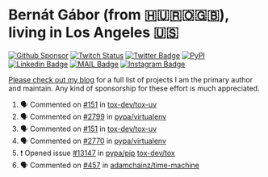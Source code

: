 # Bernát Gábor (from 🇭🇺🇷🇴🇬🇧), living in Los Angeles 🇺🇸

[![Github Sponsor](https://img.shields.io/static/v1?label=Sponsor&message=%E2%9D%A4&logo=GitHub&link=https://github.com/sponsors/gaborbernat&style=flat-square)](https://github.com/sponsors/gaborbernat)
[![Twitch Status](https://img.shields.io/twitch/status/gaborbernat?style=flat-square)](https://www.twitch.tv/gaborbernat)
[![Twitter Badge](https://img.shields.io/badge/-@gjbernat-1ca0f1?style=flat-square&labelColor=1ca0f1&logo=twitter&logoColor=white&link=https://twitter.com/gjbernat)](https://twitter.com/gjbernat)
[![PyPI](https://img.shields.io/badge/-gaborbernat-0073b7?style=flat-square&logo=Python&logoColor=white&link=https://pypi.org/user/gaborbernat/)](https://pypi.org/user/gaborbernat/)
[![Linkedin Badge](https://img.shields.io/badge/-gaborbernat-blue?style=flat-square&logo=Linkedin&logoColor=white&link=https://www.linkedin.com/in/gaborbernat/)](https://www.linkedin.com/in/gaborbernat/)
[![MAIL Badge](https://img.shields.io/badge/-gaborjbernat@gmail.com-c14438?style=flat-square&logo=Gmail&logoColor=white&link=mailto:gaborjbernat@gmail.com)](mailto:gaborjbernat@gmail.com)
[![Instagram Badge](https://img.shields.io/badge/-@gabor__bernat-845EC2?style=flat-square&labelColor=white&logo=Instagram&link=https://instagram.com/gabor_bernat/)](https://instagram.com/gabor_bernat)

[Please check out my blog](https://bernat.tech/about/) for a full list of projects I am the primary author and maintain.
Any kind of sponsorship for these effort is much appreciated.

<!--START_SECTION:activity-->

1. 🗣 Commented on [#151](https://github.com/tox-dev/tox-uv/issues/151#issuecomment-2583137006) in [tox-dev/tox-uv](https://github.com/tox-dev/tox-uv)
2. 🗣 Commented on [#2799](https://github.com/pypa/virtualenv/pull/2799#issuecomment-2582881785) in [pypa/virtualenv](https://github.com/pypa/virtualenv)
3. 🗣 Commented on [#151](https://github.com/tox-dev/tox-uv/issues/151#issuecomment-2581854208) in [tox-dev/tox-uv](https://github.com/tox-dev/tox-uv)
4. 🗣 Commented on [#2770](https://github.com/pypa/virtualenv/issues/2770#issuecomment-2581849194) in [pypa/virtualenv](https://github.com/pypa/virtualenv)
5. ❗ Opened issue [#13147](https://github.com/pypa/pip/issues/13147) in [pypa/pip](https://github.com/pypa/pip)
   [tox-dev/tox](https://github.com/tox-dev/tox)
5. 🗣 Commented on [#457](https://github.com/adamchainz/time-machine/pull/457#issuecomment-2197730644) in
[adamchainz/time-machine](https://github.com/adamchainz/time-machine)
<!--END_SECTION:activity-->
